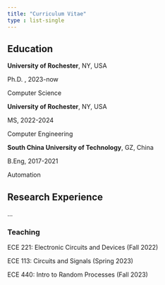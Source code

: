 ```yaml
---
title: "Curriculum Vitae"
type : list-single
---
```



## Education 

**University of Rochester**, NY, USA

 Ph.D. , 2023-now

Computer Science 

**University of Rochester**, NY, USA

MS, 2022-2024 

Computer Engineering  

**South China University of Technology**, GZ, China

B.Eng, 2017-2021 

Automation  


## Research Experience 

...

### Teaching
ECE 221: Electronic Circuits and Devices (Fall 2022)

ECE 113: Circuits and Signals (Spring 2023)

ECE 440: Intro to Random Processes (Fall 2023)

